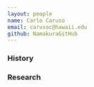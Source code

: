 ```yaml
---
layout: people
name: Carlo Caruso
email: carusoc@hawaii.edu
github: NamakuraGitHub
---
```


### History

### Research
 
